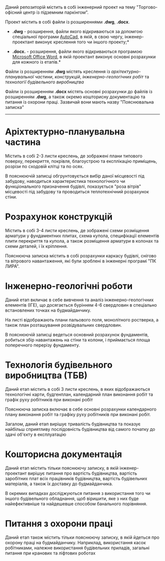 Даний репозиторій містить в собі інженерний проект на тему "Торгово-офісний центр із підземним паркінгом".

Проект містить в собі файли із розширеннями __.dwg__, __.docx__.

*  __.dwg__ - розширення, файли якого відкриваються за допомгою спеціальної програми [AutoCad](<https://www.autodesk.com/products/autocad/overview>), в якій, в свою чергу, інженер-проектант виконує креслення того чи іншого проекту;*

* __.docx.__ - розширення, файли якого відкриваються програмою [Microsoft Office Word](https://office.live.com/start/word.aspx), в якій проектант виконує основні розрахунки для кожного із етапів.*

Файли із розширенням __.dwg__ містять креслення із *архітектурно-планувальної частини*, *конструкцій*, *інженерно-геологічних робіт* та *технології будівельного виробництва*

Файли із розширенням __.docx__ містять основні розрахунки до файлів із розширенням __.dwg__, а також окремо кошторисну документацію та питання із охорони праці. Зазвичай вони мають назву "Пояснювальна записка"

---
# Аріхтектурно-планувальна частина 
Містить в собі 2-3 листи креслень, де зображені плани типового поверху, перекриття, покрівля, благоустрою та експлікацію приміщень, розрізи по сходовій клітці та по осях. 

В пояснюючій записці обгрунтовується вибір даної місцевості під забудову, наводиться характеристика технологічного чи функціонального призначення будівлі, показується "роза вітрів" місцевості під забудову та проводиться теплотехнічний розрахунок стіни.

# Розрахунок конструкцій
Містить в собі 3-4 листи креслень, де зображені схеми розміщення арматури у фундаментних плитах, схема купола, специфікації елементів плити перекриття та купола, а також розміщення арматури в колонах та схеми деталей, і їх кріплення.

Пояснююча записка містить в собі розрахунки каркасу будівлі, снігово та вітрового навантаження, які були зроблені в інженерні програмі "ПК ЛИРА".

# Інженерно-геологічні роботи
Даний етап вкличає в себе вивчення та аналіз інженерно-геологічних елементів (ІГЕ), що досягається бурінням 4-6 свердловин в спеціально встановлених точках на будмайданчику. 

На листі відображають плани пальового поля, монолітного ростверка, а також план розташування розвідувальних свердловин.

В пояснюючій записці ведеться основний розрахунок фундаментів, робиться збір навантажень на стіни та колони, і приймається площа поперечного перерізу фундаменту.

# Технологія будівельного виробництва (ТБВ)

Даний етап містить в собі 3 листи креслень, в яких відображаються технологічні карти, будгенплан, календарний план виконання робіт та графік руху робітників при виконані робіт

Пояснююча записка включає в себе основні розрахунки календарного плану виконання робіт та графіку руху робітників при виконані робіт.

Загалом, даний етап вирішує тривалість будівництва та показує найбільш сприятливу послідовність будівництва від самого початку до здачі об'єкту в експлуатацію

# Кошторисна документація

Даний етап містить тільки пояснюючу записку, в якій інженер-проектант вирішує питання про вартість будівництва, вартість заробітних плат всіх працівників будівництва, вартість будівельних матеріалів, а також їх доставку до будмайданчика.

В окремих випадках досліджуються питання з використання того чи іншого будівельного обладнання, щоб віришити, яке з них буде найефективніше та найдешевше способом банального порівняння.

# Питання з охорони праці

Даний етап також містить тільки пояснюючу записку, в якій йдеться про охорону праці на будмайданчику. Наприклад, використання касок робітниками, належне використання будівельних приладів, загальні питання при кранових та ліфтових роботах

                             
                               